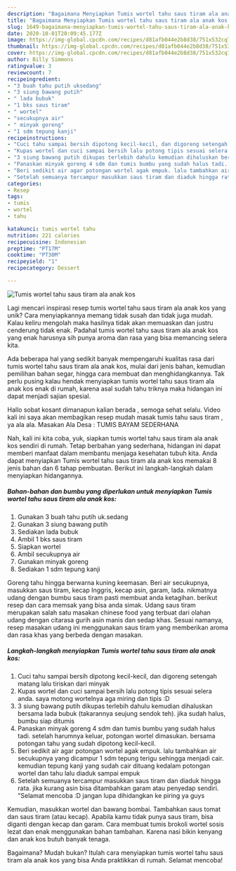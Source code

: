 ```yaml
---
description: "Bagaimana Menyiapkan Tumis wortel tahu saus tiram ala anak kos yang Lezat Sekali"
title: "Bagaimana Menyiapkan Tumis wortel tahu saus tiram ala anak kos yang Lezat Sekali"
slug: 1649-bagaimana-menyiapkan-tumis-wortel-tahu-saus-tiram-ala-anak-kos-yang-lezat-sekali
date: 2020-10-01T20:09:45.177Z
image: https://img-global.cpcdn.com/recipes/d81afb044e2b8d38/751x532cq70/tumis-wortel-tahu-saus-tiram-ala-anak-kos-foto-resep-utama.jpg
thumbnail: https://img-global.cpcdn.com/recipes/d81afb044e2b8d38/751x532cq70/tumis-wortel-tahu-saus-tiram-ala-anak-kos-foto-resep-utama.jpg
cover: https://img-global.cpcdn.com/recipes/d81afb044e2b8d38/751x532cq70/tumis-wortel-tahu-saus-tiram-ala-anak-kos-foto-resep-utama.jpg
author: Billy Simmons
ratingvalue: 3
reviewcount: 7
recipeingredient:
- "3 buah tahu putih uksedang"
- "3 siung bawang putih"
- " lada bubuk"
- "1 bks saus tiram"
- " wortel"
- "secukupnya air"
- " minyak goreng"
- "1 sdm tepung kanji"
recipeinstructions:
- "Cuci tahu sampai bersih dipotong kecil-kecil, dan digoreng setengah matang lalu tiriskan dari minyak"
- "Kupas wortel dan cuci sampai bersih lalu potong tipis sesuai selera anda. saya motong wortelnya aga miring dan tipis :D"
- "3 siung bawang putih dikupas terlebih dahulu kemudian dihaluskan bersama lada bubuk (takarannya seujung sendok teh). jika sudah halus, bumbu siap ditumis"
- "Panaskan minyak goreng 4 sdm dan tumis bumbu yang sudah halus tadi. setelah harumnya keluar, potongan wortel dimasukan. bersama potongan tahu yang sudah dipotong kecil-kecil."
- "Beri sedikit air agar potongan wortel agak empuk. lalu tambahkan air secukupnya yang dicampur 1 sdm tepung terigu sehingga menjadi cair. kemudian tepung kanji yang sudah cair dituang kedalam potongan wortel dan tahu lalu diaduk sampai empuk"
- "Setelah semuanya tercampur masukkan saus tiram dan diaduk hingga rata. jika kurang asin bisa ditambahkan garam atau penyedap sendiri. &#34;Selamat mencoba :D jangan lupa dihidangkan ke piring ya guys"
categories:
- Resep
tags:
- tumis
- wortel
- tahu

katakunci: tumis wortel tahu 
nutrition: 221 calories
recipecuisine: Indonesian
preptime: "PT17M"
cooktime: "PT30M"
recipeyield: "1"
recipecategory: Dessert

---
```



![Tumis wortel tahu saus tiram ala anak kos](https://img-global.cpcdn.com/recipes/d81afb044e2b8d38/751x532cq70/tumis-wortel-tahu-saus-tiram-ala-anak-kos-foto-resep-utama.jpg)

Lagi mencari inspirasi resep tumis wortel tahu saus tiram ala anak kos yang unik? Cara menyiapkannya memang tidak susah dan tidak juga mudah. Kalau keliru mengolah maka hasilnya tidak akan memuaskan dan justru cenderung tidak enak. Padahal tumis wortel tahu saus tiram ala anak kos yang enak harusnya sih punya aroma dan rasa yang bisa memancing selera kita.

Ada beberapa hal yang sedikit banyak mempengaruhi kualitas rasa dari tumis wortel tahu saus tiram ala anak kos, mulai dari jenis bahan, kemudian pemilihan bahan segar, hingga cara membuat dan menghidangkannya. Tak perlu pusing kalau hendak menyiapkan tumis wortel tahu saus tiram ala anak kos enak di rumah, karena asal sudah tahu triknya maka hidangan ini dapat menjadi sajian spesial.

Hallo sobat kosant dimanapun kalian berada , semoga sehat selalu. Video kali ini saya akan membagikan resep mudah masak tumis tahu saus tiram , ya ala ala. Masakan Ala Desa : TUMIS BAYAM SEDERHANA


Nah, kali ini kita coba, yuk, siapkan tumis wortel tahu saus tiram ala anak kos sendiri di rumah. Tetap berbahan yang sederhana, hidangan ini dapat memberi manfaat dalam membantu menjaga kesehatan tubuh kita. Anda dapat menyiapkan Tumis wortel tahu saus tiram ala anak kos memakai 8 jenis bahan dan 6 tahap pembuatan. Berikut ini langkah-langkah dalam menyiapkan hidangannya.

<!--inarticleads1-->

##### Bahan-bahan dan bumbu yang diperlukan untuk menyiapkan Tumis wortel tahu saus tiram ala anak kos:

1. Gunakan 3 buah tahu putih uk.sedang
1. Gunakan 3 siung bawang putih
1. Sediakan  lada bubuk
1. Ambil 1 bks saus tiram
1. Siapkan  wortel
1. Ambil secukupnya air
1. Gunakan  minyak goreng
1. Sediakan 1 sdm tepung kanji


Goreng tahu hingga berwarna kuning keemasan. Beri air secukupnya, masukkan saus tiram, kecap Inggris, kecap asin, garam, lada. nikmatnya udang dengan bumbu saus tiram pasti membuat anda ketagihan. berikut resep dan cara memsak yang bisa anda simak. Udang saus tiram merupakan salah satu masakan chinese food yang terbuat dari olahan udang dengan citarasa gurih asin manis dan sedap khas. Sesuai namanya, resep masakan udang ini menggunakan saus tiram yang memberikan aroma dan rasa khas yang berbeda dengan masakan. 

<!--inarticleads2-->

##### Langkah-langkah menyiapkan Tumis wortel tahu saus tiram ala anak kos:

1. Cuci tahu sampai bersih dipotong kecil-kecil, dan digoreng setengah matang lalu tiriskan dari minyak
1. Kupas wortel dan cuci sampai bersih lalu potong tipis sesuai selera anda. saya motong wortelnya aga miring dan tipis :D
1. 3 siung bawang putih dikupas terlebih dahulu kemudian dihaluskan bersama lada bubuk (takarannya seujung sendok teh). jika sudah halus, bumbu siap ditumis
1. Panaskan minyak goreng 4 sdm dan tumis bumbu yang sudah halus tadi. setelah harumnya keluar, potongan wortel dimasukan. bersama potongan tahu yang sudah dipotong kecil-kecil.
1. Beri sedikit air agar potongan wortel agak empuk. lalu tambahkan air secukupnya yang dicampur 1 sdm tepung terigu sehingga menjadi cair. kemudian tepung kanji yang sudah cair dituang kedalam potongan wortel dan tahu lalu diaduk sampai empuk
1. Setelah semuanya tercampur masukkan saus tiram dan diaduk hingga rata. jika kurang asin bisa ditambahkan garam atau penyedap sendiri. &#34;Selamat mencoba :D jangan lupa dihidangkan ke piring ya guys


Kemudian, masukkan wortel dan bawang bombai. Tambahkan saus tomat dan saus tiram (atau kecap). Apabila kamu tidak punya saus tiram, bisa diganti dengan kecap dan garam. Cara membuat tumis brokoli wortel sosis lezat dan enak menggunakan bahan tambahan. Karena nasi bikin kenyang dan anak kos butuh banyak tenaga. 

Bagaimana? Mudah bukan? Itulah cara menyiapkan tumis wortel tahu saus tiram ala anak kos yang bisa Anda praktikkan di rumah. Selamat mencoba!
